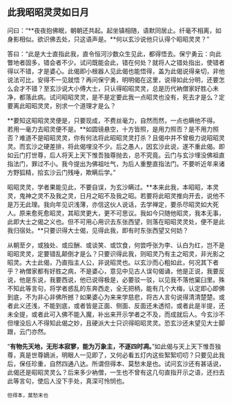 ##  此我昭昭灵灵如日月

问曰：“**夜夜抱佛眠，朝朝还共起。起坐镇相随，语默同居止。纤毫不相离，如身影相似。欲识佛去处，只这语声是。**何以玄沙说他只认得个昭昭灵灵？”

答曰：“此是大士直指此我，直令恒河沙数众生见此，都得悟去。保宁勇云：向此瞥地者固多，错会者不少。试问既能会此，错在何处？就将人之错处指出，使错者得以不错，才是婆心。此偈即小根器人见此偈也能悟得，盖为此偈说得亲切，非他说法可比，安得不一见就悟？再问保宁勇，明明偈在这里，说得如此分明，还要怎么会才不错？至玄沙说大小傅大士，只认得昭昭灵灵，总是历代衲僧家好胜心未净，都落此病。试问昭昭灵灵，是不是定要此我一点昭灵也没有，死去才是么？定要离此昭昭灵灵，别求一个道理才是么？

**要知这昭昭灵灵便是，只要现成，不费丝毫力，自然而然，一点也瞒他不得。若用一毫力去昭灵便不是。**如圆镜悬空，十方皆照，是用力照否？是不用力照否？难道不是昭昭灵灵，你有何法将此昭昭灵灵打杀？且偈中并不曾极力说昭昭灵灵。而玄沙之硬差排，将此偈埋没不少。后之愚人，因玄沙此说，遂不重此偈。即如云门打世尊，后人将天上天下惟吾独尊抛去，总不究竟。云门与玄沙埋没佛祖直指法门，罪过不小。我今提出为佛祖吐气，为后人重整直指法门。不要听近年来诸方野狐精，拾玄沙云门残唾，欺瞒后学。”

昭昭灵灵，学者果能见此，不要自误，为玄沙瞒过。**本来此我，本昭昭，本灵灵，鬼神之灵不及我之灵，日月之昭不及我之昭。若要将此昭灵推向开去，说他不是万无此理。我向年见识浅薄，亦信这伙人说话，去学禅定，要杀尽昭灵如大死人。原来愈死愈昭灵，其昭灵更大，更不可思议。我如今只随他昭灵，我本无事，此即大士之偈之义也。但不可用心用识去东张西望，则落在昭昭灵灵处，便不是此我归宿处。**只要识得大士偈，见得此我，即有时东张西望又何妨？

从朝至夕，或独处、或应酬、或谈笑、或饮食，何尝呼张为李、认白为红，岂不是昭昭灵灵，定要错乱颠倒才是么？只要识得此我，则昭灵乃有主之昭灵，非光影之昭灵。大士此偈，乃直指主人公，非说昭灵也。以玄沙而心粗如此，何况其下者乎？衲僧家都有好胜之病，不是婆心，意见中见古人误句偈诵，他是正说，我要反说，他是东说，我要西说，他已说得极是，必要驳一驳，以见我不落他窠臼里。殊不知此等言句，将学者惑乱的东奔西走，全无把柄，能有几个大梅，认定即心即佛到底，不为非心非佛所撼？如果婆心为来来学慈悲，将古人言句说得清清楚楚。或者此义还浅，不能到底，或者皆是正面、侧面、反面还未透彻，或者此是半提，还未全提，或者此可入佛不能入魔，补出来开示学者之不及，而成就后人。今玄沙不但埋没后人不得知此偈之妙，且硬派大士只识得昭昭灵灵。恐玄沙还未望见大士脚跟，云门亦然。

“**有物先天地，无形本寂寥，能为万象主，不逐四时凋。**”如此偈与天上天下惟吾独尊，真是世尊嫡派，明眼人一见即了，又何必看五灯内这些絮絮叨叨？只要见此我后，保任珍重，自然四通八达。所谓但得本、莫愁末是也。试问玄沙还有甚话说，此偈还是昭昭灵灵么？后来多少衲僧，一生也不曾有这几句直指开示之语，还扫去此等言句，使后人没下手处，真深可怜悯也。

```yang
但得本，莫愁末也
```

